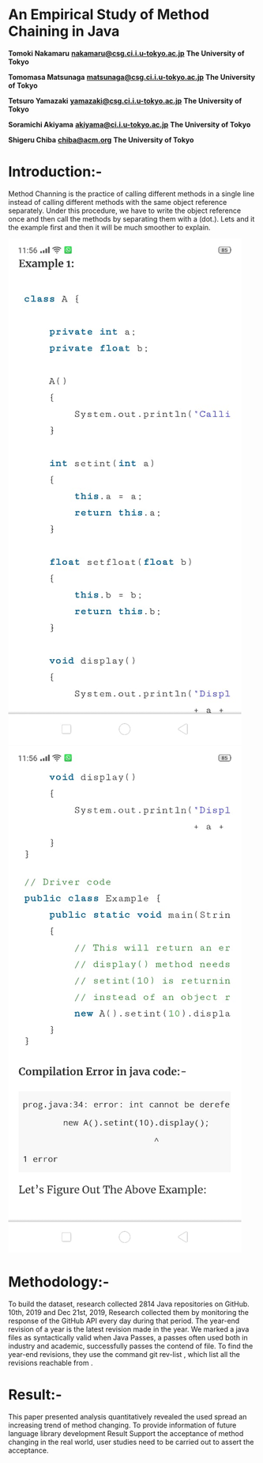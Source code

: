 # An Empirical Study of Method Chaining in Java

**Tomoki Nakamaru**
**nakamaru@csg.ci.i.u-tokyo.ac.jp**
**The University of Tokyo**

**Tomomasa Matsunaga**
**matsunaga@csg.ci.i.u-tokyo.ac.jp**
**The University of Tokyo**

**Tetsuro Yamazaki**
**yamazaki@csg.ci.i.u-tokyo.ac.jp**
**The University of Tokyo**

**Soramichi Akiyama**
**akiyama@ci.i.u-tokyo.ac.jp**
**The University of Tokyo**

**Shigeru Chiba**
**chiba@acm.org**
**The University of Tokyo**






# Introduction:-
Method Channing is the practice of calling different methods in a single line instead of calling different methods with the same object reference separately. Under this procedure, we have to write the object reference once and then call the methods by separating them with a (dot.). Lets and it the example first and then it will be much smoother to explain.


![](image1.jpeg)
![](image2.jpeg)

# Methodology:-
To build the dataset, research collected 2814 Java repositories on GitHub. 10th, 2019 and Dec 21st, 2019, Research collected   them by monitoring the response of the GitHub API every day during that period. The year-end revision of a year is the latest revision made in the year. We marked a java files as syntactically valid when Java Passes, a passes often used both in industry and academic, successfully passes the contend of file.
To find the year-end revisions, they use the command git  rev-list <branch>, which list all the revisions reachable from <branch>.


# Result:-
This paper presented analysis quantitatively revealed the used spread an increasing trend of method changing. To provide information of future language library development Result Support the acceptance of method changing in the real world, user studies need to be carried out to assert the acceptance.
